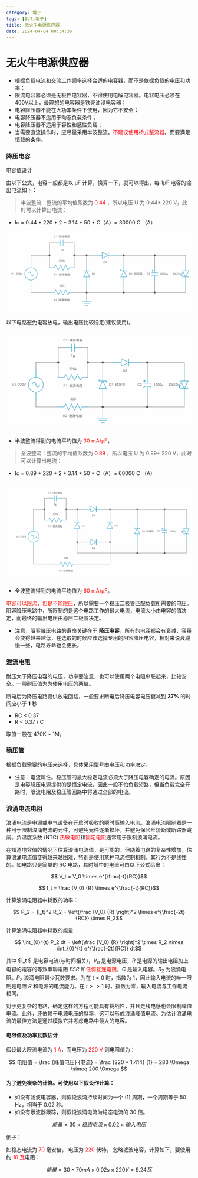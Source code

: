 ```yaml
---
category: 電子
tags: [IoT,電子]
title: 无火牛电源供应器
date: 2024-04-04 00:34:36
---
```


<style>
  table {
    width: 100%git clone https://github.com/hkdickyko/hkdickyko.github.io
    }
  td {
    vertical-align: center;
  }
  table.inputT{
    margin: 10px;
    width: auto;
    margin-left: auto;
    margin-right: auto;
    border: none;
  }
  input{
    text-align: center;
    padding: 0px 10px;
  }
  iframe{
    width: 100%;
    display: block;
    border-style:none;
  }
</style>

# 无火牛电源供应器

- 根据负载电流和交流工作频率选择合适的电容器，而不是依据负载的电压和功率；
- 限流电容器必须是无极性电容器，不得使用电解电容器。电容电压必须在400V以上，最理想的电容器是铁壳油浸电容器；
- 电容降压器不能在大功率条件下使用，因为它不安全；
- 电容降压器不适用于动态负载条件；
- 电容降压器不适用于容性和感性负载；
- 当需要直流操作时，应尽量采用半波整流。<font color="#FF0010">不建议使用桥式整流器</font>。而要满足恒载的条件。

### 降压电容

电容值设计

由以下公式，电容一般都是以 μF 计算，换算一下，就可以得出，每 1μF 电容的输出电流如下：

 > 半波整流：整流的平均值系数为 <font color="#FF0010">0.44</font> ，所以电压 U 为 0.44* 220 V，此时可以计算出电流：

 - Ic = 0.44 * 220 * 2 * 3.14 * 50 * C（A）≈ 30000 C （A）

![Alt x](../assets/img/rtos/txlesshalf.png)

以下电路避免电容放电，输出电压比较稳定(建议使用)。

![Alt x](../assets/img/rtos/stxless.png)

 - 半波整流得到的电流平均值为 <font color="#FF1000">30 mA/μF</font>，

 > 全波整流：整流的平均值系数为 <font color="#FF0010">0.89</font> ，所以电压 U 为 0.89* 220 V，此时可以计算出电流：

 - Ic = 0.89 * 220 * 2 * 3.14 * 50 * C（A）≈ 60000 C （A）

![Alt x](../assets/img/rtos/txlessful.png)

 - 全波整流得到的电流平均值为 <font color="#FF1000">60 mA/μF</font>。


<font color="#FF1000">电容可以限流，但是不能限压</font>，所以需要一个稳压二极管匹配负载所需要的电压。阻容降压电路中，所限制的是这个电路工作的最大电流，电流大小由电容的值决定，而最终的输出电压由稳压二极管决定。

 - 注意，阻容降压电路的寿命关键在于 **降压电容**，所有的电容都会有衰减，容量会变得越来越低，在选取的时候应该选择专用的阻容降压电容，相对来说衰减慢一些，电路寿命也会更长。

### 泄流电阻

耐压大于降压电容的电压，功率要注意，也可以使用两个电阻串联起来，比较安全。一般耐压值为为使用电压的两倍。

断电后为降压电路提供放电回路，一般要求断电后降压电容电压衰减到 **37%** 的时间应小于 **1** 秒

 - RC < 0.37
 - R < 0.37 / C

取值一般在 470K ~ 1M。


### 稳压管

根据负载需要的电压来选择，具体采用型号由电压和功率决定。

 - 注意：电流属性。稳压管的最大稳定电流必须大于降压电容确定的电流。原因是电容降压电源提供的是恒定电流，因此一般不怕负载短路，但当负载完全开路时，限流电阻及稳压管回路中将通过全部的电流。

### 浪涌电流电阻

浪涌电流是电源或电气设备在开启时吸收的瞬时高输入电流。浪涌电流限制器是一种用于限制浪涌电流的元件，可避免元件逐渐损坏，并避免保险丝烧断或断路器跳闸。负温度系数 (NTC) <font color="#FF0010">热敏电阻</font>和<font color="#FF0010">固定电阻</font>通常用于限制浪涌电流。


在知道电容值的情况下估算浪涌电流值，是可能的。但随着电路的复杂性增加，估算浪涌电流值变得越来越困难，特别是使用某种电流控制机制，其行为不是线性的。如电路只是简单的 RC 电路，其时域中的电流可由以下公式给出：

$$ V_t = V_0 \times e^{\frac{-t}{RC}}$$

$$ I_t = \frac {V_0} {R} \times e^{\frac{-t}{RC}}$$

计算浪涌电阻器中耗散的功率：

$$ P_2 = {I_t}^2 R_2 = \left(\frac {V_0} {R} \right)^2 \times e^{\frac{-2t}{RC}} \times R_2$$

计算浪涌电阻器中耗散的能量

$$ \int_{0}^{t}  P_2 dt = \left(\frac {V_0} {R} \right)^2 \times R_2 \times \int_{0}^{t} e^{\frac{-2t}{RC}}  dt$$

其中 $I_t $ 是电容电流(与时间相关)，$V_0$ 是电源电压，$R$ 是电源的输出电阻加上电容的電容的等效串聯電阻 $ESR$ 和<font color="#FF1000">任何互连电阻</font>，$C$ 是输入电容。$R_2$ 为浪涌电阻。$P_2$ 浪涌电阻最少瓦数要求。为在 $t=0$ 时，指数为 1，因此输入电流的唯一限制是电阻 $R$ 和电源的电流能力。在 $t >> 1$ 时，指数为零，输入电流与工作电流相同。

对于更复杂的电路，确定这样的方程可能具有挑战性，并且走线电感也会限制峰值电流。此外，还依赖于电源电压的斜率，这可以形成浪涌峰值电流。为估计浪涌电流的最佳方法是通过模拟它并考虑电路中最大的电容。


#### 电阻值及功率瓦数估计

假设最大限流电流为 <font color="#FF0010">1 A</font>，而电压为 <font color="#FF0010">220 V</font> 则电阻值为：

$$ 电阻值 = \frac {峰值电压} {电流} = \frac {220 * 1.414} {1} = 283 \Omega \simeq 200 \Omega $$

#### 为了避免複杂的计算。可使用以下假设作计算：

- 如没有滤波电容器，则假设浪涌持续时间为一个 (1) 周期，一个周期等于 50 Hz，相当于 0.02 秒。
- 如没有示波器跟踪，则假设浪涌电流为稳态电流的 30 倍。

$$ 能量 = 30 \times 稳态电流 \times 0.02 \times 输入电压 $$

例子：

如稳态电流为 <font color="#FF0010">70</font> 毫安倍， 电压为 <font color="#FF0010">220</font> 伏特， 忽略滤波电容，计算如下，要使用约 <font color="#FF0010">10 瓦</font>电阻：

$$ 能量 = 30 \times 70mA \times 0.02s \times 220V = 9.24 瓦$$
